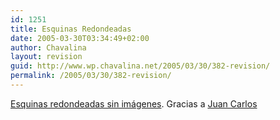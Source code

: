 ```yaml
---
id: 1251
title: Esquinas Redondeadas
date: 2005-03-30T03:34:49+02:00
author: Chavalina
layout: revision
guid: http://www.wp.chavalina.net/2005/03/30/382-revision/
permalink: /2005/03/30/382-revision/
---
```

<a href="http://pro.html.it/esempio/nifty/" target="_blank">Esquinas redondeadas sin im&aacute;genes</a>. Gracias a <a href="http://www.usalo.blogspot.com" target="_blank">Juan Carlos</a>